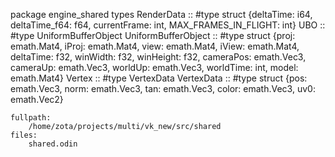 package engine_shared
	types
		RenderData :: #type struct {deltaTime: i64, deltaTime_f64: f64, currentFrame: int, MAX_FRAMES_IN_FLIGHT: int}
		UBO :: #type UniformBufferObject
		UniformBufferObject :: #type struct {proj: emath.Mat4, iProj: emath.Mat4, view: emath.Mat4, iView: emath.Mat4, deltaTime: f32, winWidth: f32, winHeight: f32, cameraPos: emath.Vec3, cameraUp: emath.Vec3, worldUp: emath.Vec3, worldTime: int, model: emath.Mat4}
		Vertex :: #type VertexData
		VertexData :: #type struct {pos: emath.Vec3, norm: emath.Vec3, tan: emath.Vec3, color: emath.Vec3, uv0: emath.Vec2}


	fullpath:
		/home/zota/projects/multi/vk_new/src/shared
	files:
		shared.odin
